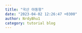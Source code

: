 ```yaml
---
title: "국산 야동왕"
date: "2023-04-02 12:26:47 +0300"
author: NrdyBhu1
category: tutorial blog
---
```


